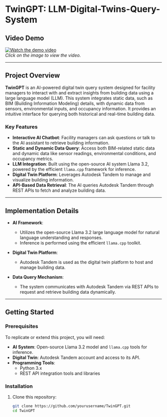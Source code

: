 # TwinGPT: LLM-Digital-Twins-Query-System

## Video Demo

[![Watch the demo video](https://img.youtube.com/vi/llvWQsCaRTs/0.jpg)](https://youtu.be/llvWQsCaRTs)  
*Click on the image to view the video.*

---

## Project Overview

**TwinGPT** is an AI-powered digital twin query system designed for facility managers to interact with and extract insights from building data using a large language model (LLM). This system integrates static data, such as BIM (Building Information Modeling) details, with dynamic data from sensors, environmental inputs, and occupancy information. It provides an intuitive interface for querying both historical and real-time building data.

### Key Features

- **Interactive AI Chatbot**: Facility managers can ask questions or talk to the AI assistant to retrieve building information.
- **Static and Dynamic Data Query**: Access both BIM-related static data and dynamic data like sensor readings, environmental conditions, and occupancy metrics.
- **LLM Integration**: Built using the open-source AI system Llama 3.2, powered by the efficient `llama.cpp` framework for inference.
- **Digital Twin Platform**: Leverages Autodesk Tandem to manage and visualize building information.
- **API-Based Data Retrieval**: The AI queries Autodesk Tandem through REST APIs to fetch and analyze building data.

---

## Implementation Details

- **AI Framework**: 
  - Utilizes the open-source Llama 3.2 large language model for natural language understanding and responses.
  - Inference is performed using the efficient `llama.cpp` toolkit.

- **Digital Twin Platform**: 
  - Autodesk Tandem is used as the digital twin platform to host and manage building data.

- **Data Query Mechanism**: 
  - The system communicates with Autodesk Tandem via REST APIs to request and retrieve building data dynamically.

---

## Getting Started

### Prerequisites

To replicate or extend this project, you will need:

- **AI System**: Open-source Llama 3.2 model and `llama.cpp` tools for inference.
- **Digital Twin**: Autodesk Tandem account and access to its API.
- **Programming Tools**:
  - Python 3.x
  - REST API integration tools and libraries

### Installation

1. Clone this repository:
   ```bash
   git clone https://github.com/yourusername/TwinGPT.git
   cd TwinGPT


